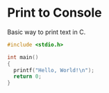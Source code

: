 # Print to Console
Basic way to print text in C.

```c
#include <stdio.h>

int main()
{
  printf("Hello, World!\n");
  return 0;
}
```
